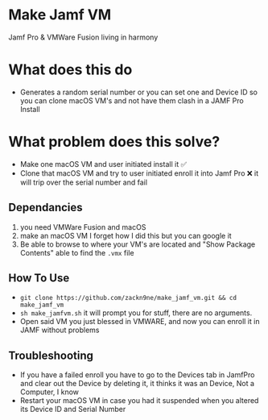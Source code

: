 # Make Jamf VM
Jamf Pro & VMWare Fusion living in harmony

# What does this do
* Generates a random serial number or you can set one and Device ID so you can clone macOS VM's and not have them clash in a JAMF Pro Install

# What problem does this solve?
* Make one macOS VM and user initiated install it ✅
* Clone that macOS VM and try to user initiated enroll it into Jamf Pro ❌ it will trip over the serial number and fail

## Dependancies
1. you need VMWare Fusion and macOS
2. make an macOS VM I forget how I did this but you can google it
3. Be able to browse to where your VM's are located and "Show Package Contents" able to find the `.vmx` file 

## How To Use
* `git clone https://github.com/zackn9ne/make_jamf_vm.git && cd make_jamf_vm`
* `sh make_jamfvm.sh` it will prompt you for stuff, there are no arguments.
* Open said VM you just blessed in VMWARE, and now you can enroll it in JAMF without problems

## Troubleshooting
* If you have a failed enroll you have to go to the Devices tab in JamfPro and clear out the Device by deleting it, it thinks it was an Device, Not a Computer, I know
* Restart your macOS VM in case you had it suspended when you altered its Device ID and Serial Number
